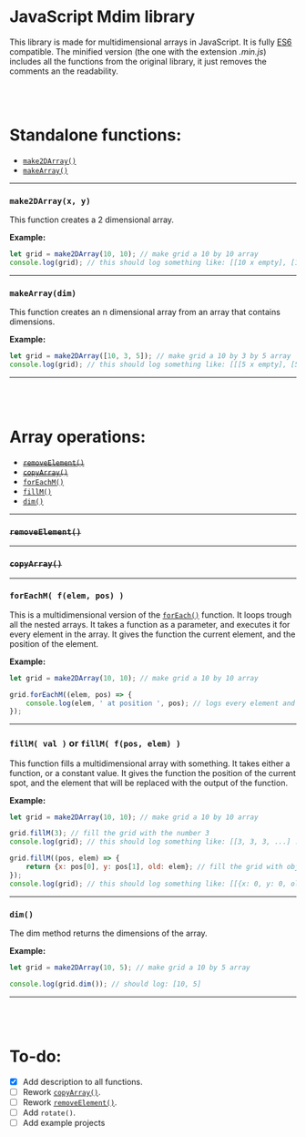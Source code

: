 # JavaScript Mdim library

This library is made for multidimensional arrays in JavaScript. It is fully [ES6](https://www.w3schools.com/js/js_es6.asp) compatible. The minified version (the one with the extension *.min.js*) includes all the functions from the original library, it just removes the comments an the readability.

<br/><br/>




# Standalone functions:

- [`make2DArray()`](#make2DArray)
- [`makeArray()`](#makeArray)



---


<a name="make2DArray"></a>

### `make2DArray(x, y)`

This function creates a 2 dimensional array.

**Example:**

```javascript
let grid = make2DArray(10, 10); // make grid a 10 by 10 array
console.log(grid); // this should log something like: [[10 x empty], [10 x empty], ...]
```


---


<a name="makeArray"></a>

### `makeArray(dim)`

This function creates an n dimensional array from an array that contains dimensions.

**Example:**

```javascript
let grid = make2DArray([10, 3, 5]); // make grid a 10 by 3 by 5 array
console.log(grid); // this should log something like: [[[5 x empty], [5 x empty] ...] ...]
```


---

<br/><br/>




# Array operations:

- [~~`removeElement()`~~](#removeElement)
- [~~`copyArray()`~~](#copyArray)
- [`forEachM()`](#forEachM)
- [`fillM()`](#fillM)
- [`dim()`](#dim)



---

<a name="removeElement"></a>

### ~~`removeElement()`~~


---


<a name="copyArray"></a>

### ~~`copyArray()`~~


---


<a name="forEachM"></a>

### `forEachM( f(elem, pos) )`

This is a multidimensional version of the [`forEach()`](https://www.w3schools.com/jsref/jsref_foreach.asp) function. It loops trough all the nested arrays. It takes a function as a parameter, and executes it for every element in the array. It gives the function the current element, and the position of the element.

**Example:**

```javascript
let grid = make2DArray(10, 10); // make grid a 10 by 10 array

grid.forEachM((elem, pos) => {
    console.log(elem, ' at position ', pos); // logs every element and it's position to the console
});
```


---


<a name="fillM"></a>

### `fillM( val )` or `fillM( f(pos, elem) )`

This function fills a multidimensional array with something. It takes either a function, or a constant value. It gives the function the position of the current spot, and the element that will be replaced with the output of the function.

**Example:**

```javascript
let grid = make2DArray(10, 10); // make grid a 10 by 10 array

grid.fillM(3); // fill the grid with the number 3
console.log(grid); // this should log something like: [[3, 3, 3, ...] ...]

grid.fillM((pos, elem) => {
    return {x: pos[0], y: pos[1], old: elem}; // fill the grid with object that contain the objects position and the old value (in this case: 3)
});
console.log(grid); // this should log something like: [[{x: 0, y: 0, old: 3}, ...] ...]
```


---


<a name="dim"></a>

### `dim()`

The dim method returns the dimensions of the array.

**Example:**

```javascript
let grid = make2DArray(10, 5); // make grid a 10 by 5 array

console.log(grid.dim()); // should log: [10, 5]
```


---

<br/><br/>




# To-do:

- [x] Add description to all functions.
- [ ] Rework [`copyArray()`](#copyArray).
- [ ] Rework [`removeElement()`](#removeElement).
- [ ] Add `rotate()`.
- [ ] Add example projects